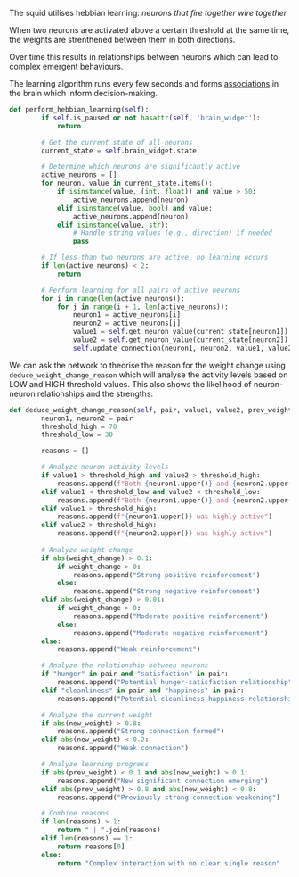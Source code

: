 The squid utilises hebbian learning: *neurons that fire together wire together*

When two neurons are activated above a certain threshold at the same time, the weights are strenthened between them in both directions.

Over time this results in relationships between neurons which can lead to complex emergent behaviours.

The learning algorithm runs every few seconds and forms   [associations](https://github.com/ViciousSquid/Dosidicus/blob/main/Docs/BrainTool/Associations%20tab.md) in the brain which inform decision-making.

```python
def perform_hebbian_learning(self):
        if self.is_paused or not hasattr(self, 'brain_widget'):
            return

        # Get the current state of all neurons
        current_state = self.brain_widget.state

        # Determine which neurons are significantly active
        active_neurons = []
        for neuron, value in current_state.items():
            if isinstance(value, (int, float)) and value > 50:
                active_neurons.append(neuron)
            elif isinstance(value, bool) and value:
                active_neurons.append(neuron)
            elif isinstance(value, str):
                # Handle string values (e.g., direction) if needed
                pass 

        # If less than two neurons are active, no learning occurs
        if len(active_neurons) < 2:
            return

        # Perform learning for all pairs of active neurons
        for i in range(len(active_neurons)):
            for j in range(i + 1, len(active_neurons)):
                neuron1 = active_neurons[i]
                neuron2 = active_neurons[j]
                value1 = self.get_neuron_value(current_state[neuron1])
                value2 = self.get_neuron_value(current_state[neuron2])
                self.update_connection(neuron1, neuron2, value1, value2)
```

We can ask the network to theorise the reason for the weight change using `deduce_weight_change_reason` which will analyse the activity levels based on LOW and HIGH threshold values. This also shows the likelihood of neuron-neuron relationships and the strengths: 

```python
def deduce_weight_change_reason(self, pair, value1, value2, prev_weight, new_weight, weight_change):
        neuron1, neuron2 = pair
        threshold_high = 70
        threshold_low = 30

        reasons = []

        # Analyze neuron activity levels
        if value1 > threshold_high and value2 > threshold_high:
            reasons.append(f"Both {neuron1.upper()} and {neuron2.upper()} were highly active")
        elif value1 < threshold_low and value2 < threshold_low:
            reasons.append(f"Both {neuron1.upper()} and {neuron2.upper()} had low activity")
        elif value1 > threshold_high:
            reasons.append(f"{neuron1.upper()} was highly active")
        elif value2 > threshold_high:
            reasons.append(f"{neuron2.upper()} was highly active")
        
        # Analyze weight change
        if abs(weight_change) > 0.1:
            if weight_change > 0:
                reasons.append("Strong positive reinforcement")
            else:
                reasons.append("Strong negative reinforcement")
        elif abs(weight_change) > 0.01:
            if weight_change > 0:
                reasons.append("Moderate positive reinforcement")
            else:
                reasons.append("Moderate negative reinforcement")
        else:
            reasons.append("Weak reinforcement")

        # Analyze the relationship between neurons
        if "hunger" in pair and "satisfaction" in pair:
            reasons.append("Potential hunger-satisfaction relationship")
        elif "cleanliness" in pair and "happiness" in pair:
            reasons.append("Potential cleanliness-happiness relationship")

        # Analyze the current weight
        if abs(new_weight) > 0.8:
            reasons.append("Strong connection formed")
        elif abs(new_weight) < 0.2:
            reasons.append("Weak connection")

        # Analyze learning progress
        if abs(prev_weight) < 0.1 and abs(new_weight) > 0.1:
            reasons.append("New significant connection emerging")
        elif abs(prev_weight) > 0.8 and abs(new_weight) < 0.8:
            reasons.append("Previously strong connection weakening")

        # Combine reasons
        if len(reasons) > 1:
            return " | ".join(reasons)
        elif len(reasons) == 1:
            return reasons[0]
        else:
            return "Complex interaction with no clear single reason"
```
